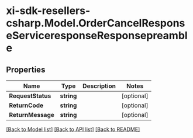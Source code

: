 # xi-sdk-resellers-csharp.Model.OrderCancelResponseServiceresponseResponsepreamble

## Properties

Name | Type | Description | Notes
------------ | ------------- | ------------- | -------------
**RequestStatus** | **string** |  | [optional] 
**ReturnCode** | **string** |  | [optional] 
**ReturnMessage** | **string** |  | [optional] 

[[Back to Model list]](../README.md#documentation-for-models) [[Back to API list]](../README.md#documentation-for-api-endpoints) [[Back to README]](../README.md)

